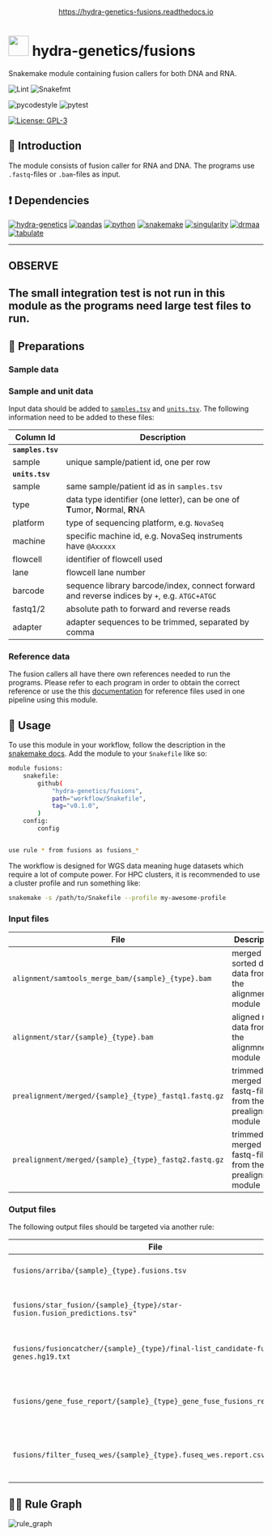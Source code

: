<p align="center">
<a href="https://hydra-genetics-fusions.readthedocs.io">https://hydra-genetics-fusions.readthedocs.io</a>
</p>

# <img src="https://github.com/hydra-genetics/fusions/blob/develop/images/hydragenetics.png" width=40 /> hydra-genetics/fusions

Snakemake module containing fusion callers for both DNA and RNA.

![Lint](https://github.com/hydra-genetics/fusions/actions/workflows/lint.yaml/badge.svg?branch=develop)
![Snakefmt](https://github.com/hydra-genetics/fusions/actions/workflows/snakefmt.yaml/badge.svg?branch=develop)

![pycodestyle](https://github.com/hydra-genetics/fusions/actions/workflows/pycodestyl.yaml/badge.svg?branch=develop)
![pytest](https://github.com/hydra-genetics/fusions/actions/workflows/pytest.yaml/badge.svg?branch=develop)


[![License: GPL-3](https://img.shields.io/badge/License-GPL3-yellow.svg)](https://opensource.org/licenses/gpl-3.0.html)

## :speech_balloon: Introduction

The module consists of fusion caller for RNA and DNA. The programs use `.fastq`-files or `.bam`-files as input.

## :heavy_exclamation_mark: Dependencies

[![hydra-genetics](https://img.shields.io/badge/hydragenetics-0.15.0-blue)](https://github.com/hydra-genetics/)
[![pandas](https://img.shields.io/badge/pandas-1.3.1-blue)](https://pandas.pydata.org/)
[![python](https://img.shields.io/badge/python-3.8-blue)](https://www.python.org/)
[![snakemake](https://img.shields.io/badge/snakemake-7.13.0-blue)](https://snakemake.readthedocs.io/en/stable/)
[![singularity](https://img.shields.io/badge/singularity-3.0.0-blue)](https://sylabs.io/docs/)
[![drmaa](https://img.shields.io/badge/drmaa-0.7.9-blue)](https://pypi.org/project/drmaa/)
[![tabulate](https://img.shields.io/badge/tabulate-0.8.10-blue)](https://pypi.org/project/tabulate/)

---
## OBSERVE
The small integration test is not run in this module as the programs need large test files to run.
---

## :school_satchel: Preparations

### Sample data

### Sample and unit data

Input data should be added to [`samples.tsv`](https://github.com/hydra-genetics/prealignment/blob/develop/config/samples.tsv)
and [`units.tsv`](https://github.com/hydra-genetics/prealignment/blob/develop/config/units.tsv).
The following information need to be added to these files:

| Column Id | Description |
| --- | --- |
| **`samples.tsv`** |
| sample | unique sample/patient id, one per row |
| **`units.tsv`** |
| sample | same sample/patient id as in `samples.tsv` |
| type | data type identifier (one letter), can be one of **T**umor, **N**ormal, **R**NA |
| platform | type of sequencing platform, e.g. `NovaSeq` |
| machine | specific machine id, e.g. NovaSeq instruments have `@Axxxxx` |
| flowcell | identifier of flowcell used |
| lane | flowcell lane number |
| barcode | sequence library barcode/index, connect forward and reverse indices by `+`, e.g. `ATGC+ATGC` |
| fastq1/2 | absolute path to forward and reverse reads |
| adapter | adapter sequences to be trimmed, separated by comma |

### Reference data

The fusion callers all have there own references needed to run the programs. Please refer to each program in order to obtain the correct reference or use the this [documentation](https://twist-solid.readthedocs.io/en/latest/references/#downloadable-reference-files) for reference files used in one pipeline using this module.

## :rocket: Usage

To use this module in your workflow, follow the description in the
[snakemake docs](https://snakemake.readthedocs.io/en/stable/snakefiles/modularization.html#modules).
Add the module to your `Snakefile` like so:

```bash
module fusions:
    snakefile:
        github(
            "hydra-genetics/fusions",
            path="workflow/Snakefile",
            tag="v0.1.0",
        )
    config:
        config


use rule * from fusions as fusions_*
```

The workflow is designed for WGS data meaning huge datasets which require a lot of compute power. For
HPC clusters, it is recommended to use a cluster profile and run something like:

```bash
snakemake -s /path/to/Snakefile --profile my-awesome-profile
```

### Input files

| File | Description |
|---|---|
| `alignment/samtools_merge_bam/{sample}_{type}.bam` | merged and sorted dna data from the alignment module |
| `alignment/star/{sample}_{type}.bam` | aligned rna data from the alignmnet module |
| `prealignment/merged/{sample}_{type}_fastq1.fastq.gz` | trimmed and merged fastq-file from the prealignment module |
| `prealignment/merged/{sample}_{type}_fastq2.fastq.gz` | trimmed and merged fastq-file from the prealignment module |

### Output files

The following output files should be targeted via another rule:

| File | Description |
|---|---|
| `fusions/arriba/{sample}_{type}.fusions.tsv` | RNA fusion predictions from Arriba |
| `fusions/star_fusion/{sample}_{type}/star-fusion.fusion_predictions.tsv"` | RNA fusion predictions from StarFusion |
| `fusions/fusioncatcher/{sample}_{type}/final-list_candidate-fusion-genes.hg19.txt` | RNA fusion predictions from FusionCatcher |
| `fusions/gene_fuse_report/{sample}_{type}_gene_fuse_fusions_report.txt` | filtered DNA fusion predictions from GeneFuse |
| `fusions/filter_fuseq_wes/{sample}_{type}.fuseq_wes.report.csv` | filtered DNA fusion predictions from FuseqWES |

## :judge: Rule Graph

![rule_graph](https://github.com/hydra-genetics/fusions/blob/develop/images/hydragenetics.png)
